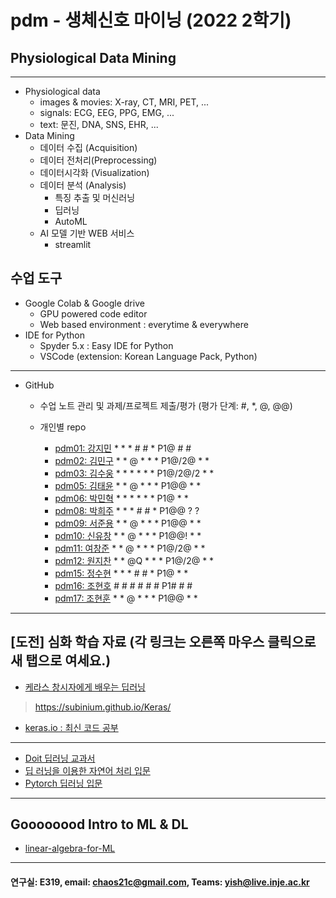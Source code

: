 # pdm - 생체신호 마이닝 (2022 2학기)
## Physiological Data Mining
---
* Physiological data
  - images & movies: X-ray, CT, MRI, PET, ...
  - signals: ECG, EEG, PPG, EMG, ...
  - text: 문진, DNA, SNS, EHR, ...
* Data Mining
  - 데이터 수집 (Acquisition)
  - 데이터 전처리(Preprocessing)
  - 데이터시각화 (Visualization)
  - 데이터 분석 (Analysis)
    * 특징 추출 및 머신러닝
    * 딥러닝
    * AutoML
  - AI 모델 기반 WEB 서비스
    * streamlit
    
## 수업 도구
* Google Colab & Google drive
  - GPU powered code editor
  - Web based environment : everytime & everywhere
* IDE for Python
  - Spyder 5.x : Easy IDE for Python
  - VSCode (extension: Korean Language Pack, Python)
---
* GitHub
  - 수업 노트 관리 및 과제/프로젝트 제출/평가 (평가 단계: #, *, @, @@)
  
  - 개인별 repo  
    * [pdm01: 강지민](https://github.com/rkdwlals37/pdm01) * * * # # * P1@ # #
    * [pdm02: 김민구](https://github.com/alsrn36533/pdm02) * * @ * * * P1@/2@ * *
    * [pdm03: 김수웅](https://github.com/rlatndnd9804/pdm03) * * * * * * P1@/2@/2 * *
    * [pdm05: 김태윤](https://github.com/kimtaeyoon1/pdm05) * * @ * * * P1@@ * *
    * [pdm06: 박민혁](https://github.com/minhyeokpark/pdm06) * * * * * * P1@ * *
    * [pdm08: 박희주](https://github.com/suyangegrong/pdm08) * * * # # * P1@@ ? ?
    * [pdm09: 서준용](https://github.com/joi0804/pdm09) * * @ * * * P1@@ * *
    * [pdm10: 신유창](https://github.com/pdm10/pdm10) * * @ * * * P1@@! * *
    * [pdm11: 여창준](https://github.com/dpfpsel0622/pdm11) * * @ * * * P1@/2@ * *
    * [pdm12: 원지찬](https://github.com/dnjswlcks67/pdm12) * * @Q * * * P1@/2@ * *
    * [pdm15: 정수현](https://github.com/jungsh210/pbm15) * * * # # * P1@ * *
    * [pdm16: 조현호]() # # # # # # P1# # #
    * [pdm17: 조현훈](https://github.com/pdm17/pdm17) * * @ * * * P1@@ * *

---
 
 ## [도전] 심화 학습 자료 (각 링크는 오른쪽 마우스 클릭으로 새 탭으로 여세요.)

 - [케라스 창시자에게 배우는 딥러닝](https://github.com/rickiepark/deep-learning-with-python-notebooks) 
 > https://subinium.github.io/Keras/
 - [keras.io : 최신 코드 공부](https://keras.io)
 ---
 - [Doit 딥러닝 교과서](http://easyspub.co.kr/20_Menu/BookView/472/PUB) 
 - [딥 러닝을 이용한 자연어 처리 입문](https://wikidocs.net/book/2155)
 - [Pytorch 딥러닝 입문](https://github.com/Justin-A/DeepLearning101)  
 ---
 ## Goooooood Intro to ML & DL
 - [linear-algebra-for-ML](https://www.freecodecamp.org/news/how-machine-learning-leverages-linear-algebra-to-optimize-model-trainingwhy-you-should-learn-the-fundamentals-of-linear-algebra/)
 ---
 
  #### 연구실: E319, email: chaos21c@gmail.com, Teams: yish@live.inje.ac.kr
 
